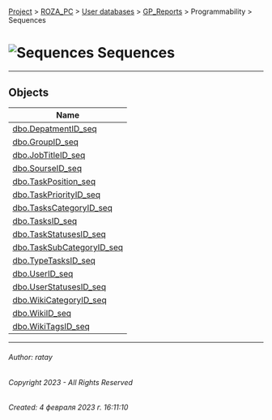 #### 

[Project](../../../../../index.md) > [ROZA_PC](../../../../index.md) > [User databases](../../../index.md) > [GP_Reports](../../index.md) > Programmability > Sequences

# ![Sequences](../../../../../Images/Sequence32.png) Sequences

---

## <a name="#objects"></a>Objects

| Name |
|---|
| [dbo.DepatmentID_seq](dbo_DepatmentID_seq.md) |
| [dbo.GroupID_seq](dbo_GroupID_seq.md) |
| [dbo.JobTitleID_seq](dbo_JobTitleID_seq.md) |
| [dbo.SourseID_seq](dbo_SourseID_seq.md) |
| [dbo.TaskPosition_seq](dbo_TaskPosition_seq.md) |
| [dbo.TaskPriorityID_seq](dbo_TaskPriorityID_seq.md) |
| [dbo.TasksCategoryID_seq](dbo_TasksCategoryID_seq.md) |
| [dbo.TasksID_seq](dbo_TasksID_seq.md) |
| [dbo.TaskStatusesID_seq](dbo_TaskStatusesID_seq.md) |
| [dbo.TaskSubCategoryID_seq](dbo_TaskSubCategoryID_seq.md) |
| [dbo.TypeTasksID_seq](dbo_TypeTasksID_seq.md) |
| [dbo.UserID_seq](dbo_UserID_seq.md) |
| [dbo.UserStatusesID_seq](dbo_UserStatusesID_seq.md) |
| [dbo.WikiCategoryID_seq](dbo_WikiCategoryID_seq.md) |
| [dbo.WikiID_seq](dbo_WikiID_seq.md) |
| [dbo.WikiTagsID_seq](dbo_WikiTagsID_seq.md) |


---

###### Author:  ratay

###### Copyright 2023 - All Rights Reserved

###### Created: 4 февраля 2023 г. 16:11:10

